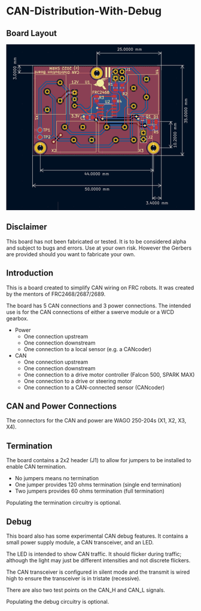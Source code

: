 # CAN-Distribution-With-Debug

## Board Layout
![alt text](https://github.com/2468shrm/CAN-Distribution-With-Debug/blob/main/Images/Board%20Layout.png?raw=true)

## Disclaimer
This board has not been fabricated or tested. It is to be considered
alpha and subject to bugs and errors. Use at your own risk. However the Gerbers
are provided should you want to fabricate your own.

## Introduction
This is a board created to simplify CAN wiring on FRC robots. It was created by the
mentors of FRC2468/2687/2689.

The board has 5 CAN connections and 3 power connections. The intended use is for
the CAN connections of either a swerve module or a WCD gearbox.
- Power
  - One connection upstream
  - One connection downstream
  - One connection to a local sensor (e.g. a CANcoder)
- CAN
  - One connection upstream
  - One connection downstream
  - One connection to a drive motor controller (Falcon 500, SPARK MAX)
  - One connection to a drive or steering motor
  - One connection to a CAN-connected sensor (CANcoder)

## CAN and Power Connections
The connectors for the CAN and power are WAGO 250-204s (X1, X2, X3, X4).

## Termination
The board contains a 2x2 header (J1) to allow for jumpers to be installed to enable
CAN termination.
- No jumpers means no termination
- One jumper provides 120 ohms termination (single end termination)
- Two jumpers provides 60 ohms termination (full termination)

Populating the termination circuitry is optional.

## Debug
This board also has some experimental CAN debug features. It contains a small power
supply module, a CAN transceiver, and an LED.

The LED is intended to show CAN traffic. It should flicker during traffic; although
the light may just be different intensities and not discrete flickers.

The CAN transceiver is configured in silent mode and the transmit is wired high to
ensure the transceiver is in tristate (recessive).

There are also two test points on the CAN_H and CAN_L signals.

Populating the debug circuitry is optional.

